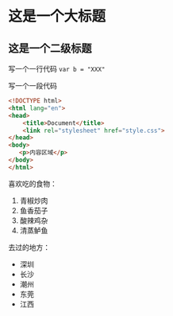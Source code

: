 # 这是一个大标题
## 这是一个二级标题
写一个一行代码
    `var b = "XXX"`

写一个一段代码
```html
<!DOCTYPE html>
<html lang="en">
<head>
    <title>Document</title>
    <link rel="stylesheet" href="style.css">
</head>
<body>
   <p>内容区域</p>
</body>
</html>
```

喜欢吃的食物：
1. 青椒炒肉
2. 鱼香茄子
3. 酸辣鸡杂
4. 清蒸鲈鱼

去过的地方：
* 深圳
* 长沙
* 潮州
* 东莞
* 江西